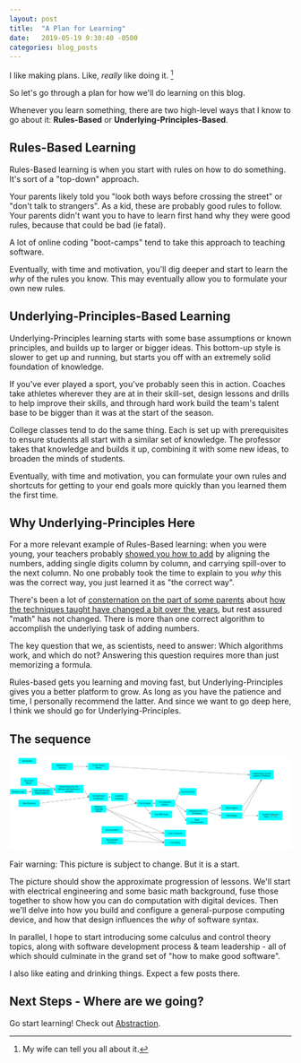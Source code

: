 ```yaml
---
layout: post
title:  "A Plan for Learning"
date:   2019-05-19 9:30:40 -0500
categories: blog_posts
---
```


I like making plans. Like, _really_ like doing it. [^1] 

So let's go through a plan for how we'll do learning on this blog.

Whenever you learn something, there are two high-level ways that I know to go about it: **Rules-Based** or **Underlying-Principles-Based**.

## Rules-Based Learning

Rules-Based learning is when you start with rules on how to do something. It's sort of a "top-down" approach. 

Your parents likely told you "look both ways before crossing the street" or "don't talk to strangers". As a kid, these are probably good rules to follow. Your parents didn't want you to have to learn first hand why they were good rules, because that could be bad (ie fatal). 

A lot of online coding "boot-camps" tend to take this approach to teaching software.

Eventually, with time and motivation, you'll dig deeper and start to learn the _why_ of the rules you know. This may eventually allow you to formulate your own new rules.

## Underlying-Principles-Based Learning

Underlying-Principles learning starts with some base assumptions or known principles, and builds up to larger or bigger ideas. This bottom-up style is slower to get up and running, but starts you off with an extremely solid foundation of knowledge.

If you've ever played a sport, you've probably seen this in action. Coaches take athletes wherever they are at in their skill-set, design lessons and drills to help improve their skills, and through hard work build the team's talent base to be bigger than it was at the start of the season.

College classes tend to do the same thing. Each is set up with prerequisites to ensure students all start with a similar set of knowledge. The professor takes that knowledge and builds it up, combining it with some new ideas, to broaden the minds of students.

Eventually, with time and motivation, you can formulate your own rules and shortcuts for getting to your end goals more quickly than you learned them the first time.

## Why Underlying-Principles Here

For a more relevant example of Rules-Based learning: when you were young, your teachers probably [showed you how to add](https://www.youtube.com/watch?v=TVtdqRNJmiw&feature=youtu.be) by aligning the numbers, adding single digits column by column, and carrying spill-over to the next column. No one probably took the time to explain to you _why_ this was the correct way, you just learned it as "the correct way".

There's been a lot of [consternation on the part of some parents](https://www.youtube.com/watch?v=3QtRK7Y2pPU) about [how the techniques taught have changed a bit over the years](https://www.wired.com/2016/10/meet-new-math-unlike-old-math/), but rest assured "math" has not changed. There is more than one correct algorithm to accomplish the underlying task of adding numbers. 

The key question that we, as scientists, need to answer: Which algorithms work, and which do not? Answering this question requires more than just memorizing a formula.

Rules-based gets you learning and moving fast, but Underlying-Principles gives you a better platform to grow. As long as you have the patience and time, I personally recommend the latter. And since we want to go deep here, I think we should go for Underlying-Principles. 

## The sequence

![sequence](/assets/training_sequence.png)

Fair warning: This picture is subject to change. But it is a start.

The picture should show the approximate progression of lessons. We'll start with electrical engineering and some basic math background, fuse those together to show how you can do computation with digital devices. Then we'll delve into how you build and configure a general-purpose computing device, and how that design influences the _why_ of software syntax. 

In parallel, I hope to start introducing some calculus and control theory topics, along with software development process & team leadership - all of which should culminate in the grand set of "how to make good software".

I also like eating and drinking things. Expect a few posts there.


## Next Steps - Where are we going?

Go start learning! Check out [Abstraction](/blog_posts/2019/05/26/abstraction.html).



[^1]: My wife can tell you all about it.



